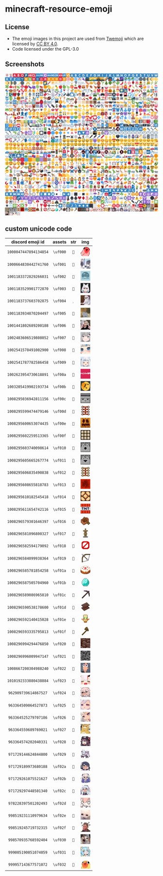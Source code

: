 # minecraft-resource-emoji

## License

* The emoji images in this project are used from [Twemoji](https://twemoji.twitter.com/) which are licensed by [CC BY 4.0](https://creativecommons.org/licenses/by/4.0/).
* Code licensed under the GPL-3.0

## Screenshots

![](.github/40x37.png)

## custom unicode code

|   discord emoji id    | **assets** |  str  |                     img                      |
| :-------------------: | :--------: | :---: | :------------------------------------------: |
| `1000047447894134854` |  `\uf000`  |  ``  | ![](assets/discordEmojis-32x32/emoji-0.png)  |
| `1000664830442741760` |  `\uf001`  |  ``  | ![](assets/discordEmojis-32x32/emoji-1.png)  |
| `1001183372829266031` |  `\uf002`  |  ``  | ![](assets/discordEmojis-32x32/emoji-2.png)  |
| `1001183529901772870` |  `\uf003`  |  ``  | ![](assets/discordEmojis-32x32/emoji-3.png)  |
| `1001183737603702875` |  `\uf004`  |  ``  | ![](assets/discordEmojis-32x32/emoji-4.png)  |
| `1001183934870204497` |  `\uf005`  |  ``  | ![](assets/discordEmojis-32x32/emoji-5.png)  |
| `1001441802689200188` |  `\uf006`  |  ``  | ![](assets/discordEmojis-32x32/emoji-6.png)  |
| `1002483606519808052` |  `\uf007`  |  ``  | ![](assets/discordEmojis-32x32/emoji-7.png)  |
| `1002541578491002900` |  `\uf008`  |  ``  | ![](assets/discordEmojis-32x32/emoji-8.png)  |
| `1002541787782586458` |  `\uf009`  |  ``  | ![](assets/discordEmojis-32x32/emoji-9.png)  |
| `1002623954730618891` |  `\uf00a`  |  ``  | ![](assets/discordEmojis-32x32/emoji-10.png) |
| `1003205419902193734` |  `\uf00b`  |  ``  | ![](assets/discordEmojis-32x32/emoji-11.png) |
| `1008295036942811156` |  `\uf00c`  |  ``  | ![](assets/discordEmojis-32x32/emoji-12.png) |
| `1008295599474479146` |  `\uf00d`  |  ``  | ![](assets/discordEmojis-32x32/emoji-13.png) |
| `1008295600653074435` |  `\uf00e`  |  ``  | ![](assets/discordEmojis-32x32/emoji-14.png) |
| `1008295602259513365` |  `\uf00f`  |  ``  | ![](assets/discordEmojis-32x32/emoji-15.png) |
| `1008295603740098614` |  `\uf010`  |  ``  | ![](assets/discordEmojis-32x32/emoji-16.png) |
| `1008295605665267774` |  `\uf011`  |  ``  | ![](assets/discordEmojis-32x32/emoji-17.png) |
| `1008295606835490838` |  `\uf012`  |  ``  | ![](assets/discordEmojis-32x32/emoji-18.png) |
| `1008295608655818783` |  `\uf013`  |  ``  | ![](assets/discordEmojis-32x32/emoji-19.png) |
| `1008295610182545418` |  `\uf014`  |  ``  | ![](assets/discordEmojis-32x32/emoji-20.png) |
| `1008295611654742116` |  `\uf015`  |  ``  | ![](assets/discordEmojis-32x32/emoji-21.png) |
| `1008296579301646397` |  `\uf016`  |  ``  | ![](assets/discordEmojis-32x32/emoji-22.png) |
| `1008296581096800327` |  `\uf017`  |  ``  | ![](assets/discordEmojis-32x32/emoji-23.png) |
| `1008296582594179092` |  `\uf018`  |  ``  | ![](assets/discordEmojis-32x32/emoji-24.png) |
| `1008296584099938364` |  `\uf019`  |  ``  | ![](assets/discordEmojis-32x32/emoji-25.png) |
| `1008296585781854258` |  `\uf01a`  |  ``  | ![](assets/discordEmojis-32x32/emoji-26.png) |
| `1008296587505704960` |  `\uf01b`  |  ``  | ![](assets/discordEmojis-32x32/emoji-27.png) |
| `1008296589086965810` |  `\uf01c`  |  ``  | ![](assets/discordEmojis-32x32/emoji-28.png) |
| `1008296590538178600` |  `\uf01d`  |  ``  | ![](assets/discordEmojis-32x32/emoji-29.png) |
| `1008296592140415028` |  `\uf01e`  |  ``  | ![](assets/discordEmojis-32x32/emoji-30.png) |
| `1008296593335795813` |  `\uf01f`  |  ``  | ![](assets/discordEmojis-32x32/emoji-31.png) |
| `1008296994294476850` |  `\uf020`  |  ``  | ![](assets/discordEmojis-32x32/emoji-32.png) |
| `1008296996009947147` |  `\uf021`  |  ``  | ![](assets/discordEmojis-32x32/emoji-33.png) |
| `1008667200304988240` |  `\uf022`  |  ``  | ![](assets/discordEmojis-32x32/emoji-34.png) |
| `1010192333880438884` |  `\uf023`  |  ``  | ![](assets/discordEmojis-32x32/emoji-35.png) |
| `962909739614867527`  |  `\uf024`  |  ``  | ![](assets/discordEmojis-32x32/emoji-36.png) |
| `963364509064527873`  |  `\uf025`  |  ``  | ![](assets/discordEmojis-32x32/emoji-37.png) |
| `963364525279707186`  |  `\uf026`  |  ``  | ![](assets/discordEmojis-32x32/emoji-38.png) |
| `963364559689769021`  |  `\uf027`  |  ``  | ![](assets/discordEmojis-32x32/emoji-39.png) |
| `963364574202040331`  |  `\uf028`  |  ``  | ![](assets/discordEmojis-32x32/emoji-40.png) |
| `971729144624844800`  |  `\uf029`  |  ``  | ![](assets/discordEmojis-32x32/emoji-41.png) |
| `971729189973680188`  |  `\uf02a`  |  ``  | ![](assets/discordEmojis-32x32/emoji-42.png) |
| `971729261075521627`  |  `\uf02b`  |  ``  | ![](assets/discordEmojis-32x32/emoji-43.png) |
| `971729297448501340`  |  `\uf02c`  |  ``  | ![](assets/discordEmojis-32x32/emoji-44.png) |
| `978228397501202493`  |  `\uf02d`  |  ``  | ![](assets/discordEmojis-32x32/emoji-45.png) |
| `998519231110979634`  |  `\uf02e`  |  ``  | ![](assets/discordEmojis-32x32/emoji-46.png) |
| `998519245719732315`  |  `\uf02f`  |  ``  | ![](assets/discordEmojis-32x32/emoji-47.png) |
| `998570935768592404`  |  `\uf030`  |  ``  | ![](assets/discordEmojis-32x32/emoji-48.png) |
| `999005190051074059`  |  `\uf031`  |  ``  | ![](assets/discordEmojis-32x32/emoji-49.png) |
| `999957143677571072`  |  `\uf032`  |  ``  | ![](assets/discordEmojis-32x32/emoji-50.png) |
